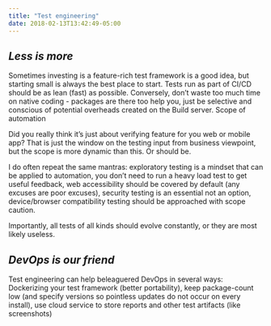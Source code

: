 ```yaml
---
title: "Test engineering"
date: 2018-02-13T13:42:49-05:00
---
```

## _Less is more_
Sometimes investing is a feature-rich test framework is a good idea, but starting small is always the best place to start. Tests run as part of CI/CD should be as lean (fast) as possible. Conversely, don’t waste too much time on native coding - packages are there too help you, just be selective and conscious of potential overheads created on the Build server. Scope of automation

Did you really think it’s just about verifying feature for you web or mobile app? That is just the window on the testing input from business viewpoint, but the scope is more dynamic than this. Or should be.

I do often repeat the same mantras: exploratory testing is a mindset that can be applied to automation, you don’t need to run a heavy load test to get useful feedback, web accessibility should be covered by default (any excuses are poor excuses), security testing is an essential not an option, device/browser compatibility testing should be approached with scope caution.

Importantly, all tests of all kinds should evolve constantly, or they are most likely useless.

## _DevOps is our friend_
Test engineering can help beleaguered DevOps in several ways: Dockerizing your test framework (better portability), keep package-count low (and specify versions so pointless updates do not occur on every install), use cloud service to store reports and other test artifacts (like screenshots)
